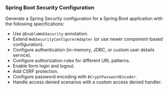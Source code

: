 ### Spring Boot Security Configuration

Generate a Spring Security configuration for a Spring Boot application with the following specifications:
- Use `@EnableWebSecurity` annotation.
- Extend `WebSecurityConfigurerAdapter` (or use newer component-based configuration).
- Configure authentication (in-memory, JDBC, or custom user details service).
- Configure authorization rules for different URL patterns.
- Enable form login and logout.
- Add CSRF protection.
- Configure password encoding with `BCryptPasswordEncoder`.
- Handle access denied scenarios with a custom access denied handler.